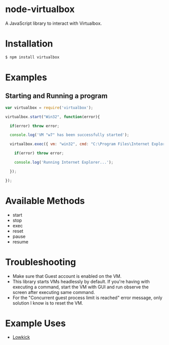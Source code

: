 # node-virtualbox
A JavaScript library to interact with Virtualbox.

# Installation

```bash
$ npm install virtualbox
```

# Examples

## Starting and Running a program

```javascript
var virtualbox = require('virtualbox');

virtualbox.start("Win32", function(error){

  if(error) throw error;

  console.log('VM "w7" has been successfully started');

  virtualbox.exec({ vm: "win32", cmd: "C:\Program Files\Internet Explorer\iexplore.exe", params: "http://google.com" },  function(error){

    if(error) throw error;

    console.log('Running Internet Explorer...');

  });

});
```

# Available Methods

* start
* stop
* exec
* reset
* pause
* resume

# Troubleshooting

* Make sure that Guest account is enabled on the VM.
* This library starts VMs headlessly by default. If you're having with executing a command, start the VM with GUI and run observe the screen after executing same command.
* For the "Concurrent guest process limit is reached" error message, only solution I know is to reset the VM.

# Example Uses

* [Lowkick](http://github.com/azer/lowkick)

